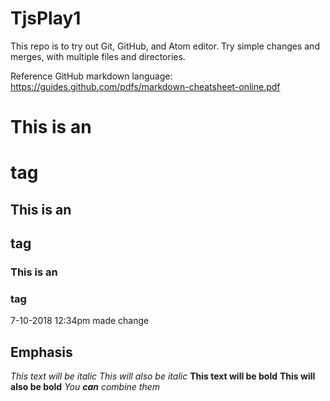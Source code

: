 # TjsPlay1

This repo is to try out Git, GitHub, and Atom editor.
Try simple changes and merges, with multiple files and directories.


Reference GitHub markdown language:
https://guides.github.com/pdfs/markdown-cheatsheet-online.pdf



# This is an <h1> tag

## This is an <h2> tag

### This is an <h3> tag

7-10-2018 12:34pm made change

## Emphasis
*This text will be italic*
_This will also be italic_
**This text will be bold**
__This will also be bold__
*You **can** combine them*
